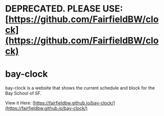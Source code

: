 # DEPRECATED. PLEASE USE: [https://github.com/FairfieldBW/clock](https://github.com/FairfieldBW/clock)

# bay-clock

bay-clock is a website that shows the current schedule and block for the Bay School of SF. 

View it Here: [https://fairfieldbw.github.io/bay-clock/](https://fairfieldbw.github.io/bay-clock/)
